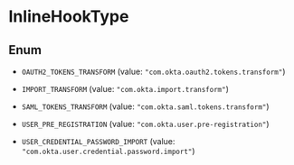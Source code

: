 

# InlineHookType

## Enum


* `OAUTH2_TOKENS_TRANSFORM` (value: `"com.okta.oauth2.tokens.transform"`)

* `IMPORT_TRANSFORM` (value: `"com.okta.import.transform"`)

* `SAML_TOKENS_TRANSFORM` (value: `"com.okta.saml.tokens.transform"`)

* `USER_PRE_REGISTRATION` (value: `"com.okta.user.pre-registration"`)

* `USER_CREDENTIAL_PASSWORD_IMPORT` (value: `"com.okta.user.credential.password.import"`)



